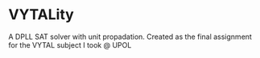 # VYTALity
A DPLL SAT solver with unit propadation. Created as the final assignment for the VYTAL subject I took @ UPOL
